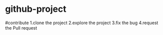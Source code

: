 # github-project


#contribute
1.clone the project
2.explore the project
3.fix the bug
4.request the Pull request
